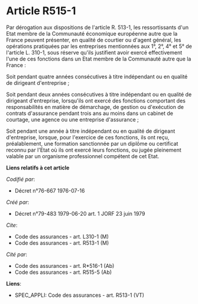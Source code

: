 # Article R515-1

Par dérogation aux dispositions de l'article R. 513-1, les ressortissants d'un Etat membre de la Communauté économique
européenne autre que la France peuvent présenter, en qualité de courtier ou d'agent général, les opérations pratiquées par
les entreprises mentionnées aux 1°, 2°, 4° et 5° de l'article L. 310-1, sous réserve qu'ils justifient avoir exercé
effectivement l'une de ces fonctions dans un Etat membre de la Communauté autre que la France :

Soit pendant quatre années consécutives à titre indépendant ou en qualité de dirigeant d'entreprise ;

Soit pendant deux années consécutives à titre indépendant ou en qualité de dirigeant d'entreprise, lorsqu'ils ont exercé des
fonctions comportant des responsabilités en matière de démarchage, de gestion ou d'exécution de contrats d'assurance pendant
trois ans au moins dans un cabinet de courtage, une agence ou une entreprise d'assurance ;

Soit pendant une année à titre indépendant ou en qualité de dirigeant d'entreprise, lorsque, pour l'exercice de ces
fonctions, ils ont reçu, préalablement, une formation sanctionnée par un diplôme ou certificat reconnu par l'Etat où ils ont
exercé leurs fonctions, ou jugée pleinement valable par un organisme professionnel compétent de cet Etat.

**Liens relatifs à cet article**

_Codifié par_:

  - Décret n°76-667 1976-07-16

_Créé par_:

  - Décret n°79-483 1979-06-20 art. 1 JORF 23 juin 1979

_Cite_:

  - Code des assurances - art. L310-1 (M)
  - Code des assurances - art. R513-1 (M)

_Cité par_:

  - Code des assurances - art. R*516-1 (Ab)
  - Code des assurances - art. R515-5 (Ab)

**Liens**:

  - SPEC_APPLI: Code des assurances - art. R513-1 (VT)
